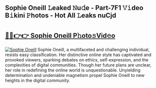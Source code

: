 ## Sophie Oneill 𝙻eaked 𝙽u𝚍e - Part-7F1 𝚅𝚒deo B𝚒kini 𝙿hotos - Hot All 𝙻eaks nuCjd

# <h2><a href="http://ld62vb.urlbe.top/?page=Sophie+Oneill">🔗🔗👉👉 Sophie Oneill P𝚑oto𝚜Vid𝚎o</a></h2>

[![Sophie Oneill](https://i.imgur.com/eBuTRDB.gif)](http://ld62vb.urlbe.top/?page=Sophie+Oneill)
Sophie Oneill, a multifaceted and challenging individual, resists easy classification. Her distinctive online style has captivated and provoked viewers, sparking debates on ethics, self-expression, and the complexities of digital communities. Though her future plans are unclear, her role in redefining the online world is unquestionable. Unyielding determination and undeniable magnetism propel Sophie Oneill to new heights in the digital community.
